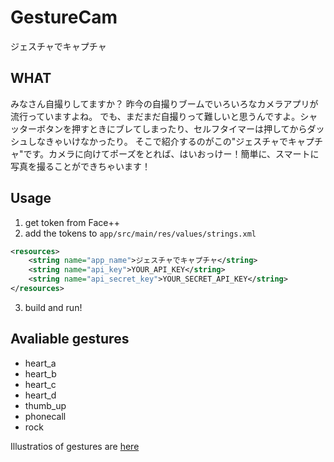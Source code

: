 # GestureCam
ジェスチャでキャプチャ

## WHAT
みなさん自撮りしてますか？ 昨今の自撮りブームでいろいろなカメラアプリが流行っていますよね。 でも、まだまだ自撮りって難しいと思うんですよ。シャッターボタンを押すときにブレてしまったり、セルフタイマーは押してからダッシュしなきゃいけなかったり。 そこで紹介するのがこの"ジェスチャでキャプチャ"です。カメラに向けてポーズをとれば、はいおっけー！簡単に、スマートに写真を撮ることができちゃいます！

## Usage
1. get token from Face++
2. add the tokens to `app/src/main/res/values/strings.xml`
```xml
<resources>
    <string name="app_name">ジェスチャでキャプチャ</string>
    <string name="api_key">YOUR_API_KEY</string>
    <string name="api_secret_key">YOUR_SECRET_API_KEY</string>
</resources>
```
3. build and run!

## Avaliable gestures
 - heart_a
 - heart_b
 - heart_c
 - heart_d
 - thumb_up
 - phonecall
 - rock

Illustratios of gestures are [here](https://console.faceplusplus.com/documents/10069384)
